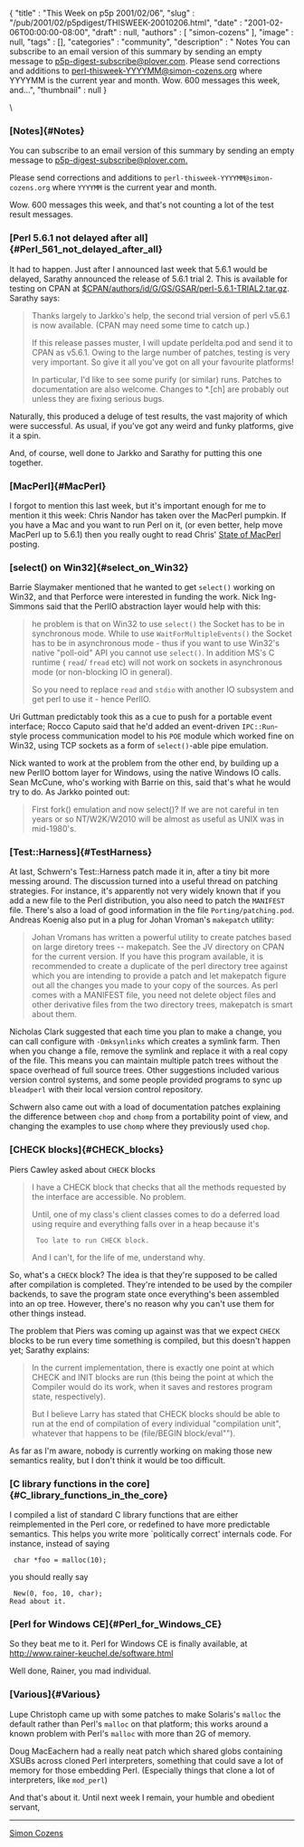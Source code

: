 {
   "title" : "This Week on p5p 2001/02/06",
   "slug" : "/pub/2001/02/p5pdigest/THISWEEK-20010206.html",
   "date" : "2001-02-06T00:00:00-08:00",
   "draft" : null,
   "authors" : [
      "simon-cozens"
   ],
   "image" : null,
   "tags" : [],
   "categories" : "community",
   "description" : " Notes You can subscribe to an email version of this summary by sending an empty message to p5p-digest-subscribe@plover.com. Please send corrections and additions to perl-thisweek-YYYYMM@simon-cozens.org where YYYYMM is the current year and month. Wow. 600 messages this week, and...",
   "thumbnail" : null
}





\
### [Notes]{#Notes}

You can subscribe to an email version of this summary by sending an
empty message to
[p5p-digest-subscribe@plover.com.](mailto:p5p-digest-subscribe@plover.com)

Please send corrections and additions to
`perl-thisweek-YYYYMM@simon-cozens.org` where `YYYYMM` is the current
year and month.

Wow. 600 messages this week, and that's not counting a lot of the test
result messages.

### [Perl 5.6.1 not delayed after all]{#Perl_561_not_delayed_after_all}

It had to happen. Just after I announced last week that 5.6.1 would be
delayed, Sarathy announced the release of 5.6.1 trial 2. This is
available for testing on CPAN at
[\$CPAN/authors/id/G/GS/GSAR/perl-5.6.1-TRIAL2.tar.gz](http://www.cpan.org/authors/id/G/GS/GSAR/perl-5.6.1-TRIAL2.tar.gz).
Sarathy says:

> Thanks largely to Jarkko's help, the second trial version of perl
> v5.6.1 is now available. (CPAN may need some time to catch up.)
>
> If this release passes muster, I will update perldelta.pod and send it
> to CPAN as v5.6.1. Owing to the large number of patches, testing is
> very very important. So give it all you've got on all your favourite
> platforms!
>
> In particular, I'd like to see some purify (or similar) runs. Patches
> to documentation are also welcome. Changes to \*.\[ch\] are probably
> out unless they are fixing serious bugs.

Naturally, this produced a deluge of test results, the vast majority of
which were successful. As usual, if you've got any weird and funky
platforms, give it a spin.

And, of course, well done to Jarkko and Sarathy for putting this one
together.

### [MacPerl]{#MacPerl}

I forgot to mention this last week, but it's important enough for me to
mention it this week: Chris Nandor has taken over the MacPerl pumpkin.
If you have a Mac and you want to run Perl on it, (or even better, help
move MacPerl up to 5.6.1) then you really ought to read Chris' [State of
MacPerl](http://www.xray.mpe.mpg.de/mailing-lists/perl5-porters/2001-01/msg01724.html)
posting.

### [select() on Win32]{#select_on_Win32}

Barrie Slaymaker mentioned that he wanted to get `select()` working on
Win32, and that Perforce were interested in funding the work. Nick
Ing-Simmons said that the PerlIO abstraction layer would help with this:

> he problem is that on Win32 to use `select()` the Socket has to be in
> synchronous mode. While to use `WaitForMultipleEvents()` the Socket
> has to be in asynchronous mode - thus if you want to use Win32's
> native "poll-oid" API you cannot use `select()`. In addition MS's C
> runtime ( `read`/ `fread` etc) will not work on sockets in
> asynchronous mode (or non-blocking IO in general).
>
> So you need to replace `read` and `stdio` with another IO subsystem
> and get perl to use it - hence PerlIO.

Uri Guttman predictably took this as a cue to push for a portable event
interface; Rocco Caputo said that he'd added an event-driven
`IPC::Run`-style process communication model to his `POE` module which
worked fine on Win32, using TCP sockets as a form of `select()`-able
pipe emulation.

Nick wanted to work at the problem from the other end, by building up a
new PerlIO bottom layer for Windows, using the native Windows IO calls.
Sean McCune, who's working with Barrie on this, said that's what he
would try to do. As Jarkko pointed out:

> First fork() emulation and now select()? If we are not careful in ten
> years or so NT/W2K/W2010 will be almost as useful as UNIX was in
> mid-1980's.

### [Test::Harness]{#TestHarness}

At last, Schwern's Test::Harness patch made it in, after a tiny bit more
messing around. The discussion turned into a useful thread on patching
strategies. For instance, it's apparently not very widely known that if
you add a new file to the Perl distribution, you also need to patch the
`MANIFEST` file. There's also a load of good information in the file
`Porting/patching.pod`. Andreas Koenig also put in a plug for Johan
Vroman's `makepatch` utility:

> Johan Vromans has written a powerful utility to create patches based
> on large diretory trees -- makepatch. See the JV directory on CPAN for
> the current version. If you have this program available, it is
> recommended to create a duplicate of the perl directory tree against
> which you are intending to provide a patch and let makepatch figure
> out all the changes you made to your copy of the sources. As perl
> comes with a MANIFEST file, you need not delete object files and other
> derivative files from the two directory trees, makepatch is smart
> about them.

Nicholas Clark suggested that each time you plan to make a change, you
can call configure with `-Dmksynlinks` which creates a symlink farm.
Then when you change a file, remove the symlink and replace it with a
real copy of the file. This means you can maintain multiple patch trees
without the space overhead of full source trees. Other suggestions
included various version control systems, and some people provided
programs to sync up `bleadperl` with their local version control
repository.

Schwern also came out with a load of documentation patches explaining
the difference between `chop` and `chomp` from a portability point of
view, and changing the examples to use `chomp` where they previously
used `chop`.

### [CHECK blocks]{#CHECK_blocks}

Piers Cawley asked about `CHECK` blocks

> I have a CHECK block that checks that all the methods requested by the
> interface are accessible. No problem.
>
> Until, one of my class's client classes comes to do a deferred load
> using require and everything falls over in a heap because it's
>
>      Too late to run CHECK block.
>
> And I can't, for the life of me, understand why.

So, what's a `CHECK` block? The idea is that they're supposed to be
called after compilation is completed. They're intended to be used by
the compiler backends, to save the program state once everything's been
assembled into an op tree. However, there's no reason why you can't use
them for other things instead.

The problem that Piers was coming up against was that we expect `CHECK`
blocks to be run every time something is compiled, but this doesn't
happen yet; Sarathy explains:

> In the current implementation, there is exactly one point at which
> CHECK and INIT blocks are run (this being the point at which the
> Compiler would do its work, when it saves and restores program state,
> respectively).
>
> But I believe Larry has stated that CHECK blocks should be able to run
> at the end of compilation of every individual "compilation unit",
> whatever that happens to be (file/BEGIN block/eval"").

As far as I'm aware, nobody is currently working on making those new
semantics reality, but I don't think it would be too difficult.

### [C library functions in the core]{#C_library_functions_in_the_core}

I compiled a list of standard C library functions that are either
reimplemented in the Perl core, or redefined to have more predictable
semantics. This helps you write more \`politically correct' internals
code. For instance, instead of saying

     char *foo = malloc(10);

you should really say

     New(0, foo, 10, char);
    Read about it.

### [Perl for Windows CE]{#Perl_for_Windows_CE}

So they beat me to it. Perl for Windows CE is finally available, at
<http://www.rainer-keuchel.de/software.html>

Well done, Rainer, you mad individual.

### [Various]{#Various}

Lupe Christoph came up with some patches to make Solaris's `malloc` the
default rather than Perl's `malloc` on that platform; this works around
a known problem with Perl's `malloc` with more than 2G of memory.

Doug MacEachern had a really neat patch which shared globs containing
XSUBs across cloned Perl interpreters, something that could save a lot
of memory for those embedding Perl. (Especially things that clone a lot
of interpreters, like `mod_perl`)

And that's about it. Until next week I remain, your humble and obedient
servant,

------------------------------------------------------------------------

[Simon Cozens](mailto:simon@brecon.co.uk)


